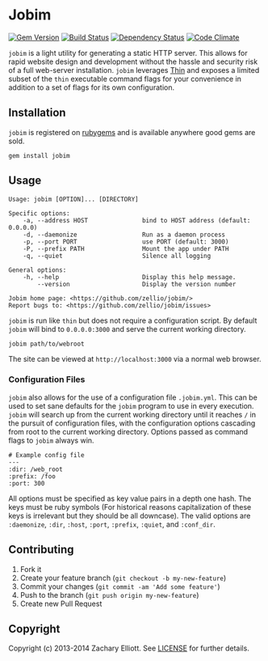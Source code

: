 # Jobim

[![Gem Version](https://badge.fury.io/rb/jobim.png)](http://badge.fury.io/rb/jobim)
[![Build Status](https://secure.travis-ci.org/zellio/jobim.png?branch=master)](http://travis-ci.org/zellio/jobim)
[![Dependency Status](https://gemnasium.com/zellio/jobim.png)](https://gemnasium.com/zellio/jobim)
[![Code Climate](https://codeclimate.com/github/zellio/jobim.png)](https://codeclimate.com/github/zellio/jobim)

`jobim` is a light utility for generating a static HTTP server. This allows
for rapid website design and development without the hassle and security risk
of a full web-server installation. `jobim` leverages
[Thin](//github.com/macournoyer/thin/) and exposes a limited subset of the
`thin` executable command flags for your convenience in addition to a set of
flags for its own configuration.

## Installation

`jobim` is registered on [rubygems](//rubygems.org/gems/jobim) and is
available anywhere good gems are sold.

``` shell
gem install jobim
```

## Usage

```
Usage: jobim [OPTION]... [DIRECTORY]

Specific options:
    -a, --address HOST               bind to HOST address (default: 0.0.0.0)
    -d, --daemonize                  Run as a daemon process
    -p, --port PORT                  use PORT (default: 3000)
    -P, --prefix PATH                Mount the app under PATH
    -q, --quiet                      Silence all logging

General options:
    -h, --help                       Display this help message.
        --version                    Display the version number

Jobim home page: <https://github.com/zellio/jobim/>
Report bugs to: <https://github.com/zellio/jobim/issues>
```

`jobim` is run like `thin` but does not require a configuration script. By
default `jobim` will bind to `0.0.0.0:3000` and serve the current working
directory.

``` shell
jobim path/to/webroot
```

The site can be viewed at `http://localhost:3000` via a normal web browser.

### Configuration Files

`jobim` also allows for the use of a configuration file `.jobim.yml`. This can
be used to set sane defaults for the `jobim` program to use in every
execution. `jobim` will search up from the current working directory until it
reaches `/` in the pursuit of configuration files, with the configuration
options cascading from root to the current working directory. Options passed
as command flags to `jobim` always win.

```
# Example config file
---
:dir: /web_root
:prefix: /foo
:port: 300
```

All options must be specified as key value pairs in a depth one hash. The keys
must be ruby symbols (For historical reasons capitalization of these keys is
irrelevant but they should be all downcase). The valid options are
`:daemonize`, `:dir`, `:host`, `:port`, `:prefix`, `:quiet`, and `:conf_dir`.

## Contributing

1. Fork it
2. Create your feature branch (`git checkout -b my-new-feature`)
3. Commit your changes (`git commit -am 'Add some feature'`)
4. Push to the branch (`git push origin my-new-feature`)
5. Create new Pull Request

## Copyright

Copyright (c) 2013-2014 Zachary Elliott. See [LICENSE](/LICENSE) for further
details.
